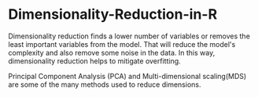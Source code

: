 # Dimensionality-Reduction-in-R


Dimensionality reduction finds a lower number of variables or removes the least important variables from the model. 
That will reduce the model's complexity and also remove some noise in the data. 
In this way, dimensionality reduction helps to mitigate overfitting.

Principal Component Analysis (PCA) and Multi-dimensional scaling(MDS) are some of the many methods used to reduce dimensions.
